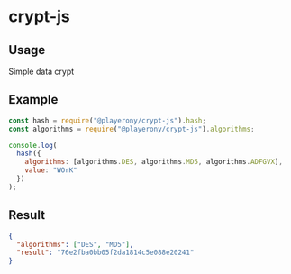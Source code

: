 # crypt-js

## Usage

Simple data crypt

###

## Example

```javascript
const hash = require("@playerony/crypt-js").hash;
const algorithms = require("@playerony/crypt-js").algorithms;

console.log(
  hash({
    algorithms: [algorithms.DES, algorithms.MD5, algorithms.ADFGVX],
    value: "WOrK"
  })
);
```

## Result
```json
{
  "algorithms": ["DES", "MD5"],
  "result": "76e2fba0bb05f2da1814c5e088e20241"
}
```
###

